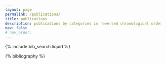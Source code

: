 ```yaml
---
layout: page
permalink: /publications/
title: publications
description: publications by categories in reversed chronological order. generated by jekyll-scholar.
nav: false
# nav_order:
---
```


<!-- _pages/publications.md -->

<!-- Bibsearch Feature -->

{% include bib_search.liquid %}

<div class="publications">

{% bibliography %}

</div>
